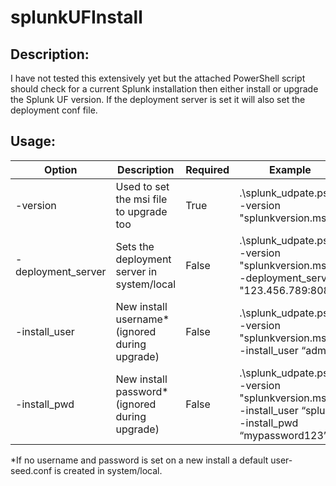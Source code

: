# splunkUFInstall

## Description:
I have not tested this extensively yet but the attached PowerShell script should check for a current Splunk installation then either install or upgrade the Splunk UF version.  If the deployment server is set it will also set the deployment conf file. 
 
## Usage:
Option   | Description        | Required | Example
---------|--------------------|----------|---------
-version | Used to set the msi file to upgrade too | True | .\splunk_udpate.ps1 -version "splunkversion.msi"
-deployment_server | Sets the deployment server in system/local | False | .\splunk_udpate.ps1 -version "splunkversion.msi" -deployment_server "123.456.789:8089"
-install_user | New install username* (ignored during upgrade) | False | .\splunk_udpate.ps1 -version "splunkversion.msi" -install_user “admin”
-install_pwd | New install password* (ignored during upgrade) | False | .\splunk_udpate.ps1 -version "splunkversion.msi" -install_user “splunk” -install_pwd “mypassword123”

*If no username and password is set on a new install a default user-seed.conf is created in system/local.
